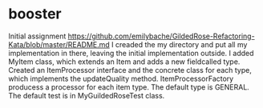 # booster
Initial assignment https://github.com/emilybache/GildedRose-Refactoring-Kata/blob/master/README.md
I creaded the my directory and put all my implementation in there,
leaving the initial implementation outside.
I added MyItem class, which extends an Item and adds a new fieldcalled  type.
Created an ItemProcessor interface and the concrete class for each type, which implements the updateQuality method.
ItemProcessorFactory producess a processor for each item type.
The default type is GENERAL.
The default test is in MyGuildedRoseTest class.

